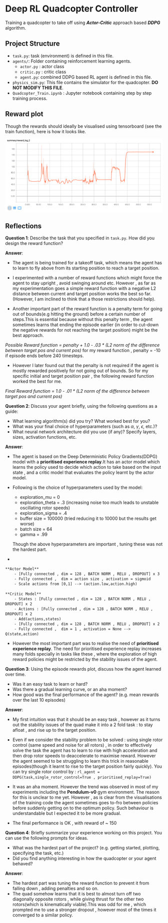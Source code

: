 # Deep RL Quadcopter Controller

Training a quadcopter to take off using ***Actor-Critic*** approach based ***DDPG*** algorithm.

## Project Structure

- `task.py`: task (environment) is defined in this file.
- `agents/`: Folder containing reinforcement learning agents.
    - `actor.py` : actor class
    - `critic.py` : critic class 
    - `agent.py`: combined DDPG based RL agent is defined in this file.
- `physics_sim.py`: This file contains the simulator for the quadcopter.  **DO NOT MODIFY THIS FILE**.
- `Quadcopter_Train.ipynb` : Jupyter notebook containing step by step training process.

## Reward plot

Though the rewards should ideally be visualised using tensorboard (see the train function), here is how it looks like.

<img src="rewards.png">

## Reflections

**Question 1**: Describe the task that you specified in `task.py`.  How did you design the reward function?

**Answer**: 

* The agent is being trained for a takeoff task, which means the agent has to learn to fly above from its starting position to reach a target position. 


* I experimented with a number of reward functions which might force the agent to stay upright , avoid swinging around etc. However , as far as my experimentation goes a simple reward function with a negative L2 distance between current and target position works the best so far.(However, I am inclined to think that a those restrictions should help).


* Another important part of the reward function is a penalty term for going out of bounds(e.g hitting the ground) before a certain number of steps.This is essential because without this penalty term , the agent sometimes learns that ending the episode earlier (in order to cut-down the negative rewards for not reaching the target position) might be the best approach. 


*Possible Reward function = penalty + 1.0 - .03 * (L2 norm of the difference between target pos and current pos)*
for my reward function , penalty = -10 if episode ends before 240 timesteps.

* However I later found out that the penalty is not required if the agent is mostly rewarded positively for not going out of bounds. So for my specific initial and target position pair , the following reward function worked the best for me.

*Final Reward function = 1.0 - .01 * (L2 norm of the difference between target pos and current pos)*


**Question 2**: Discuss your agent briefly, using the following questions as a guide:

- What learning algorithm(s) did you try? What worked best for you?
- What was your final choice of hyperparameters (such as $\alpha$, $\gamma$, $\epsilon$, etc.)?
- What neural network architecture did you use (if any)? Specify layers, sizes, activation functions, etc.

**Answer**: 

* The agent is based on the Deep Deterministic Policy Gradients(DDPG) model with a **prioritised experience replay**.It has an actor model which learns the policy used to decide which action to take based on the input state , and a critic model that evaluates the policy learnt by the actor model.


* Following is the choice of hyperparameters used by the model:
    - exploration_mu = 0
    - exploration_theta = .3 (increasing noise too much leads to unstable oscillating rotor speeds)
    - exploration_sigma = .4
    - buffer size = 100000  (tried reducing it to 10000 but the results get worse)
    - batch size = 64
    - gamma = .99
    
    Though the above hyperparameters are important , tuning these was not the hardest part.
 

* 

    **Actor Model**
        - [Fully connected , dim = 128 , BATCH NORM , RELU , DROPOUT] x 3
        - Fully connected ,  dim = action size , activation = sigmoid
        - Scale actions from [0,1] --> (action.low,action.high)
        
    **Critic Model**
        - States : [Fully connected , dim = 128 , BATCH NORM , RELU , DROPOUT] x 2
        - Actions : [Fully connected , dim = 128 , BATCH NORM , RELU , DROPOUT] x 2
        - Add(actions,states)
        - [Fully connected , dim = 128 , BATCH NORM , RELU , DROPOUT] x 2
        - Fully connected ,  dim = 1 , activation = None --> Q(state,action)

* However the most important part was to realise the need of **prioritised experience replay**. The need for prioritised experience replay increases many folds specially in tasks like these , where the exploration of high reward policies might be restricted by the stability issues of the agent.

**Question 3**: Using the episode rewards plot, discuss how the agent learned over time.

- Was it an easy task to learn or hard?
- Was there a gradual learning curve, or an aha moment?
- How good was the final performance of the agent? (e.g. mean rewards over the last 10 episodes)

**Answer**: 

* My first intuition was that it should be an easy task , however as it turns out the stability issues of the quad make it into a 2 fold task : to stay afloat , and rise up to the target position.

* Even if we consider the stability problem to be solved : using single rotor control (same speed and noise for all rotors) , in order to effectively solve the task the agent has to learn to rise with high acceleration and then drop rotor speeds to deaccelerate to maximise reward. However the agent seemed to be struggling to learn this trick in reasonable episodes(though it learnt to rise to the target position fairly quickly). You can try single rotor control by : 
`rl_agent = DDPG(task,single_rotor_control=True , prioritised_replay=True)`

* It was an aha moment. However the trend was observed in most of my experiments including the **Pendulum-v0** gym environment. The reason for this is unclear to me yet. However , as is clear from the visualisations of the training code the agent sometimes goes to-fro between policies before suddenly getting on to the optimum policy. Such behaviour is understandable but I expected it to be more gradual.

* The final performance is OK , with reward of ~ 150

**Question 4**: Briefly summarize your experience working on this project. You can use the following prompts for ideas.

- What was the hardest part of the project? (e.g. getting started, plotting, specifying the task, etc.)
- Did you find anything interesting in how the quadcopter or your agent behaved?

**Answer**: 

* The hardest part was tuning the reward function to prevent it from falling down , adding penalties and so on.
* The quad somehow learns that it is best to almost turn off two diagonally opposite rotors , while giving thrust for
 the other two rotors(which is kinematically viable).This was odd for me , which prompted me to use a stronger dropout , however most of the times it converged to a similar policy.
